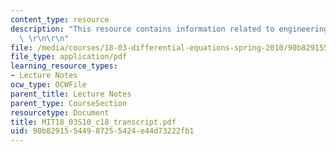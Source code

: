 ```yaml
---
content_type: resource
description: "This resource contains information related to engineering applications.\
  \ \r\n\r\n"
file: /media/courses/18-03-differential-equations-spring-2010/90b82915544987255424e44d73222fb1_MIT18_03S10_c18_transcript.pdf
file_type: application/pdf
learning_resource_types:
- Lecture Notes
ocw_type: OCWFile
parent_title: Lecture Notes
parent_type: CourseSection
resourcetype: Document
title: MIT18_03S10_c18_transcript.pdf
uid: 90b82915-5449-8725-5424-e44d73222fb1
---
```

